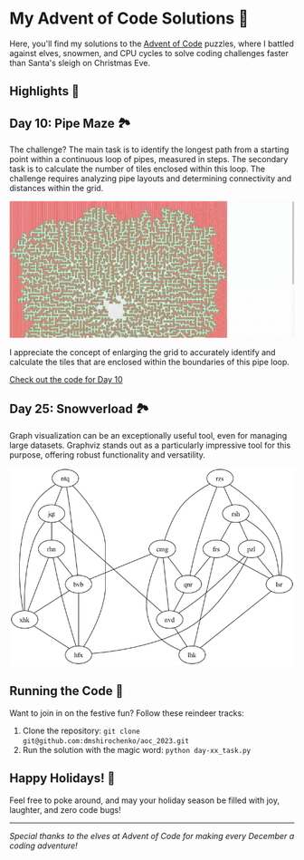 # My Advent of Code Solutions 🎄

 Here, you'll find my solutions to the [Advent of Code](https://adventofcode.com/) puzzles, where I battled against elves, snowmen, and CPU cycles to solve coding challenges faster than Santa's sleigh on Christmas Eve.


## Highlights 🌟

## Day 10: Pipe Maze 🏞️

The challenge? The main task is to identify the longest path from a starting point within a continuous loop of pipes, measured in steps. The secondary task is to calculate the number of tiles enclosed within this loop. The challenge requires analyzing pipe layouts and determining connectivity and distances within the grid.

![Pipe Maze](pipe_maze_expanded.gif)

I appreciate the concept of enlarging the grid to accurately identify and calculate the tiles that are enclosed within the boundaries of this pipe loop.

[Check out the code for Day 10](./day_10_task.py)

## Day 25: Snowverload 🏞️

Graph visualization can be an exceptionally useful tool, even for managing large datasets. Graphviz stands out as a particularly impressive tool for this purpose, offering robust functionality and versatility.

![Graph Vizialization](output_day_25.png)

## Running the Code 🏃

Want to join in on the festive fun? Follow these reindeer tracks:

1. Clone the repository: `git clone git@github.com:dmshirochenko/aoc_2023.git`
2. Run the solution with the magic word: `python day-xx_task.py`

## Happy Holidays! 🎉

Feel free to poke around, and may your holiday season be filled with joy, laughter, and zero code bugs!

---

_Special thanks to the elves at Advent of Code for making every December a coding adventure!_
